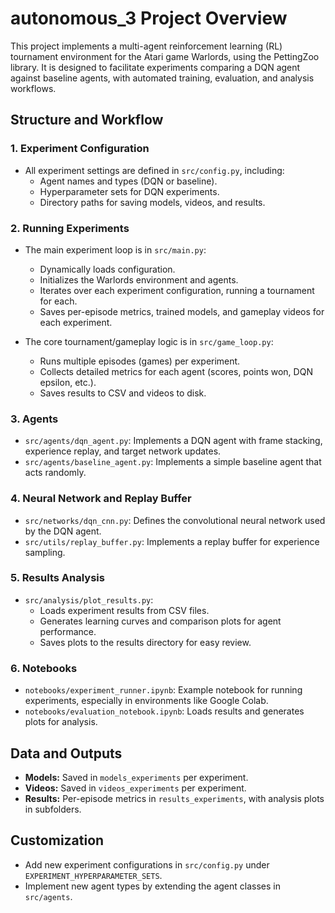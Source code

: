 # autonomous_3 Project Overview

This project implements a multi-agent reinforcement learning (RL) tournament environment for the Atari game Warlords, using the PettingZoo library. It is designed to facilitate experiments comparing a DQN agent against baseline agents, with automated training, evaluation, and analysis workflows.

## Structure and Workflow

### 1. Experiment Configuration

- All experiment settings are defined in `src/config.py`, including:
  - Agent names and types (DQN or baseline).
  - Hyperparameter sets for DQN experiments.
  - Directory paths for saving models, videos, and results.

### 2. Running Experiments

- The main experiment loop is in `src/main.py`:
  - Dynamically loads configuration.
  - Initializes the Warlords environment and agents.
  - Iterates over each experiment configuration, running a tournament for each.
  - Saves per-episode metrics, trained models, and gameplay videos for each experiment.

- The core tournament/gameplay logic is in `src/game_loop.py`:
  - Runs multiple episodes (games) per experiment.
  - Collects detailed metrics for each agent (scores, points won, DQN epsilon, etc.).
  - Saves results to CSV and videos to disk.

### 3. Agents

- `src/agents/dqn_agent.py`: Implements a DQN agent with frame stacking, experience replay, and target network updates.
- `src/agents/baseline_agent.py`: Implements a simple baseline agent that acts randomly.

### 4. Neural Network and Replay Buffer

- `src/networks/dqn_cnn.py`: Defines the convolutional neural network used by the DQN agent.
- `src/utils/replay_buffer.py`: Implements a replay buffer for experience sampling.

### 5. Results Analysis

- `src/analysis/plot_results.py`:
  - Loads experiment results from CSV files.
  - Generates learning curves and comparison plots for agent performance.
  - Saves plots to the results directory for easy review.

### 6. Notebooks

- `notebooks/experiment_runner.ipynb`: Example notebook for running experiments, especially in environments like Google Colab.
- `notebooks/evaluation_notebook.ipynb`: Loads results and generates plots for analysis.

## Data and Outputs

- **Models:** Saved in `models_experiments` per experiment.
- **Videos:** Saved in `videos_experiments` per experiment.
- **Results:** Per-episode metrics in `results_experiments`, with analysis plots in subfolders.

## Customization

- Add new experiment configurations in `src/config.py` under `EXPERIMENT_HYPERPARAMETER_SETS`.
- Implement new agent types by extending the agent classes in `src/agents`.
